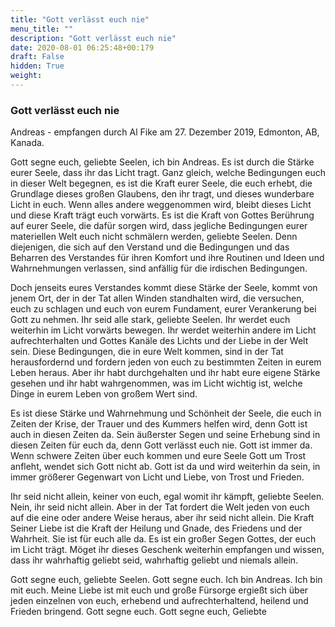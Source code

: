 ```yaml
---
title: "Gott verlässt euch nie"
menu_title: ""
description: "Gott verlässt euch nie"
date: 2020-08-01 06:25:48+00:179
draft: False
hidden: True
weight:
---
```

### Gott verlässt euch nie

Andreas - empfangen durch Al Fike am 27. Dezember 2019, Edmonton, AB, Kanada.

Gott segne euch, geliebte Seelen, ich bin Andreas. Es ist durch die Stärke eurer Seele, dass ihr das Licht tragt. Ganz gleich, welche Bedingungen euch in dieser Welt begegnen, es ist die Kraft eurer Seele, die euch erhebt, die Grundlage dieses großen Glaubens, den ihr tragt, und dieses wunderbare Licht in euch. Wenn alles andere weggenommen wird, bleibt dieses Licht und diese Kraft trägt euch vorwärts. Es ist die Kraft von Gottes Berührung auf eurer Seele, die dafür sorgen wird, dass jegliche Bedingungen eurer materiellen Welt euch nicht schmälern werden, geliebte Seelen. Denn diejenigen, die sich auf den Verstand und die Bedingungen und das Beharren des Verstandes für ihren Komfort und ihre Routinen und Ideen und Wahrnehmungen verlassen, sind anfällig für die irdischen Bedingungen.

Doch jenseits eures Verstandes kommt diese Stärke der Seele, kommt von jenem Ort, der in der Tat allen Winden standhalten wird, die versuchen, euch zu schlagen und euch von eurem Fundament, eurer Verankerung bei Gott zu nehmen. Ihr seid alle stark, geliebte Seelen. Ihr werdet euch weiterhin im Licht vorwärts bewegen. Ihr werdet weiterhin andere im Licht aufrechterhalten und Gottes Kanäle des Lichts und der Liebe in der Welt sein. Diese Bedingungen, die in eure Welt kommen, sind in der Tat herausfordernd und fordern jeden von euch zu bestimmten Zeiten in eurem Leben heraus. Aber ihr habt durchgehalten und ihr habt eure eigene Stärke gesehen und ihr habt wahrgenommen, was im Licht wichtig ist, welche Dinge in eurem Leben von großem Wert sind.

Es ist diese Stärke und Wahrnehmung und Schönheit der Seele, die euch in Zeiten der Krise, der Trauer und des Kummers helfen wird, denn Gott ist auch in diesen Zeiten da. Sein äußerster Segen und seine Erhebung sind in diesen Zeiten für euch da, denn Gott verlässt euch nie. Gott ist immer da. Wenn schwere Zeiten über euch kommen und eure Seele Gott um Trost anfleht, wendet sich Gott nicht ab. Gott ist da und wird weiterhin da sein, in immer größerer Gegenwart von Licht und Liebe, von Trost und Frieden.

Ihr seid nicht allein, keiner von euch, egal womit ihr kämpft, geliebte Seelen. Nein, ihr seid nicht allein. Aber in der Tat fordert die Welt jeden von euch auf die eine oder andere Weise heraus, aber ihr seid nicht allein. Die Kraft Seiner Liebe ist die Kraft der Heilung und Gnade, des Friedens und der Wahrheit. Sie ist für euch alle da. Es ist ein großer Segen Gottes, der euch im Licht trägt. Möget ihr dieses Geschenk weiterhin empfangen und wissen, dass ihr wahrhaftig geliebt seid, wahrhaftig geliebt und niemals allein.

Gott segne euch, geliebte Seelen. Gott segne euch. Ich bin Andreas. Ich bin mit euch. Meine Liebe ist mit euch und große Fürsorge ergießt sich über jeden einzelnen von euch, erhebend und aufrechterhaltend, heilend und Frieden bringend. Gott segne euch. Gott segne euch, Geliebte
